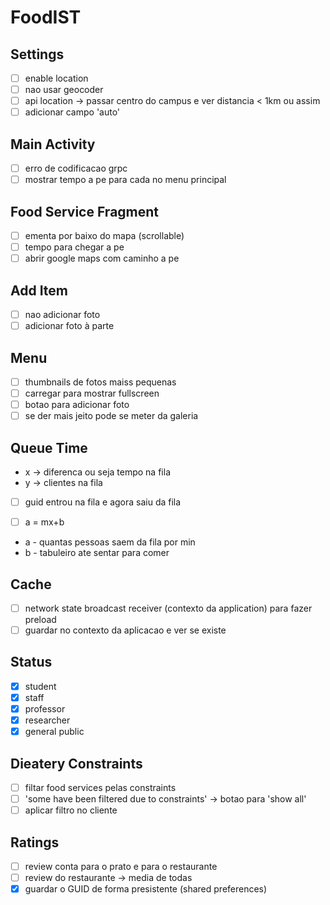 # FoodIST

## Settings

- [ ] enable location
- [ ] nao usar geocoder
- [ ] api location -> passar centro do campus e ver distancia < 1km ou assim
- [ ] adicionar campo 'auto'

## Main Activity

- [ ] erro de codificacao grpc
- [ ] mostrar tempo a pe para cada no menu principal

## Food Service Fragment
 
- [ ] ementa por baixo do mapa (scrollable)
- [ ] tempo para chegar a pe
- [ ] abrir google maps com caminho a pe

## Add Item

- [ ] nao adicionar foto
- [ ] adicionar foto à parte

## Menu

- [ ] thumbnails de fotos maiss pequenas
- [ ] carregar para mostrar fullscreen
- [ ] botao para adicionar foto
- [ ] se der mais jeito pode se meter da galeria

## Queue Time

- x -> diferenca ou seja tempo na fila
- y -> clientes na fila
- [ ] guid entrou na fila e agora saiu da fila

- [ ] a = mx+b
- a - quantas pessoas saem da fila por min
- b - tabuleiro ate sentar para comer 

## Cache
- [ ] network state broadcast receiver (contexto da application) para fazer preload
- [ ] guardar no contexto da aplicacao e ver se existe

## Status
- [X] student
- [X] staff
- [X] professor
- [X] researcher
- [X] general public

## Dieatery Constraints

- [ ] filtar food services pelas constraints
- [ ] 'some have been filtered due to constraints' -> botao para 'show all'
- [ ] aplicar filtro no cliente

## Ratings
- [ ] review conta para o prato e para o restaurante
- [ ] review do restaurante -> media de todas
- [X] guardar o GUID de forma presistente (shared preferences)
